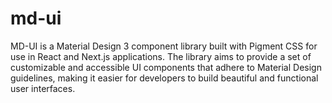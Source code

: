 # md-ui
MD-UI is a Material Design 3 component library built with Pigment CSS for use in React and Next.js applications. The library aims to provide a set of customizable and accessible UI components that adhere to Material Design guidelines, making it easier for developers to build beautiful and functional user interfaces.
